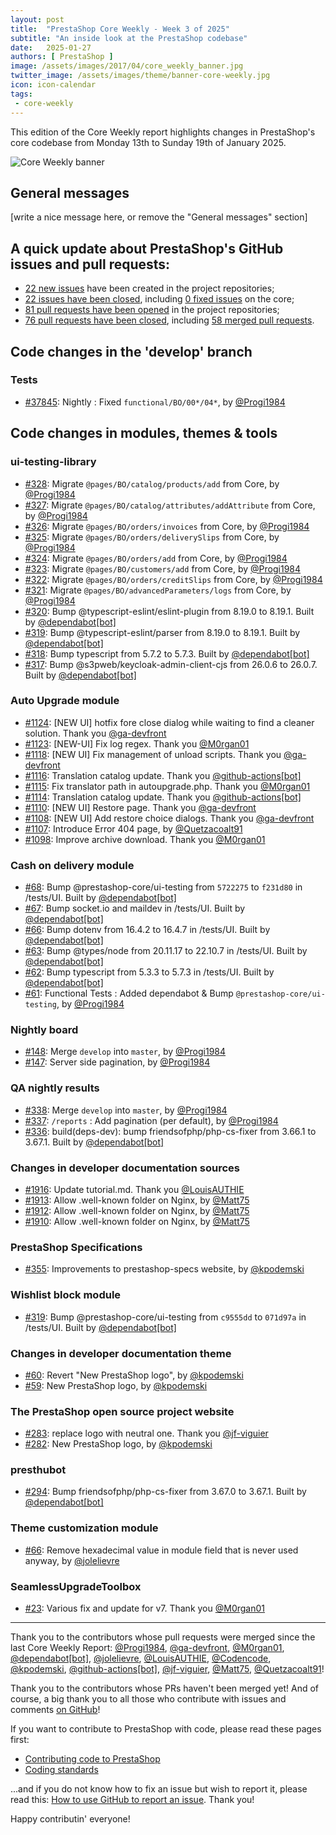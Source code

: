 ```yaml
---
layout: post
title:  "PrestaShop Core Weekly - Week 3 of 2025"
subtitle: "An inside look at the PrestaShop codebase"
date:   2025-01-27
authors: [ PrestaShop ]
image: /assets/images/2017/04/core_weekly_banner.jpg
twitter_image: /assets/images/theme/banner-core-weekly.jpg
icon: icon-calendar
tags:
 - core-weekly
---
```


This edition of the Core Weekly report highlights changes in PrestaShop's core codebase from Monday 13th to Sunday 19th of January 2025.

![Core Weekly banner](/assets/images/2018/12/banner-core-weekly.jpg)

## General messages

[write a nice message here, or remove the "General messages" section]


## A quick update about PrestaShop's GitHub issues and pull requests:

- [22 new issues](https://github.com/search?q=org%3APrestaShop+is%3Apublic++-repo%3Aprestashop%2Fprestashop.github.io++is%3Aissue+created%3A2025-01-13..2025-01-19) have been created in the project repositories;
- [22 issues have been closed](https://github.com/search?q=org%3APrestaShop+is%3Apublic++-repo%3Aprestashop%2Fprestashop.github.io++is%3Aissue+closed%3A2025-01-13..2025-01-19), including [0 fixed issues](https://github.com/search?q=org%3APrestaShop+is%3Apublic++-repo%3Aprestashop%2Fprestashop.github.io++is%3Aissue+label%3Afixed+closed%3A2025-01-13..2025-01-19) on the core;
- [81 pull requests have been opened](https://github.com/search?q=org%3APrestaShop+is%3Apublic++-repo%3Aprestashop%2Fprestashop.github.io++is%3Apr+created%3A2025-01-13..2025-01-19) in the project repositories;
- [76 pull requests have been closed](https://github.com/search?q=org%3APrestaShop+is%3Apublic++-repo%3Aprestashop%2Fprestashop.github.io++is%3Apr+closed%3A2025-01-13..2025-01-19), including [58 merged pull requests](https://github.com/search?q=org%3APrestaShop+is%3Apublic++-repo%3Aprestashop%2Fprestashop.github.io++is%3Apr+merged%3A2025-01-13..2025-01-19).
        


## Code changes in the 'develop' branch


### Tests
* [#37845](https://github.com/PrestaShop/PrestaShop/pull/37845): Nightly : Fixed `functional/BO/00*/04*`, by [@Progi1984](https://github.com/Progi1984)


## Code changes in modules, themes & tools


### ui-testing-library
* [#328](https://github.com/PrestaShop/ui-testing-library/pull/328): Migrate `@pages/BO/catalog/products/add` from Core, by [@Progi1984](https://github.com/Progi1984)
* [#327](https://github.com/PrestaShop/ui-testing-library/pull/327): Migrate `@pages/BO/catalog/attributes/addAttribute` from Core, by [@Progi1984](https://github.com/Progi1984)
* [#326](https://github.com/PrestaShop/ui-testing-library/pull/326): Migrate `@pages/BO/orders/invoices` from Core, by [@Progi1984](https://github.com/Progi1984)
* [#325](https://github.com/PrestaShop/ui-testing-library/pull/325): Migrate `@pages/BO/orders/deliverySlips` from Core, by [@Progi1984](https://github.com/Progi1984)
* [#324](https://github.com/PrestaShop/ui-testing-library/pull/324): Migrate `@pages/BO/orders/add` from Core, by [@Progi1984](https://github.com/Progi1984)
* [#323](https://github.com/PrestaShop/ui-testing-library/pull/323): Migrate `@pages/BO/customers/add` from Core, by [@Progi1984](https://github.com/Progi1984)
* [#322](https://github.com/PrestaShop/ui-testing-library/pull/322): Migrate `@pages/BO/orders/creditSlips` from Core, by [@Progi1984](https://github.com/Progi1984)
* [#321](https://github.com/PrestaShop/ui-testing-library/pull/321): Migrate `@pages/BO/advancedParameters/logs` from Core, by [@Progi1984](https://github.com/Progi1984)
* [#320](https://github.com/PrestaShop/ui-testing-library/pull/320): Bump @typescript-eslint/eslint-plugin from 8.19.0 to 8.19.1. Built by [@dependabot[bot]](https://github.com/apps/dependabot)
* [#319](https://github.com/PrestaShop/ui-testing-library/pull/319): Bump @typescript-eslint/parser from 8.19.0 to 8.19.1. Built by [@dependabot[bot]](https://github.com/apps/dependabot)
* [#318](https://github.com/PrestaShop/ui-testing-library/pull/318): Bump typescript from 5.7.2 to 5.7.3. Built by [@dependabot[bot]](https://github.com/apps/dependabot)
* [#317](https://github.com/PrestaShop/ui-testing-library/pull/317): Bump @s3pweb/keycloak-admin-client-cjs from 26.0.6 to 26.0.7. Built by [@dependabot[bot]](https://github.com/apps/dependabot)


### Auto Upgrade module
* [#1124](https://github.com/PrestaShop/autoupgrade/pull/1124): [NEW UI] hotfix fore close dialog while waiting to find a cleaner solution. Thank you [@ga-devfront](https://github.com/ga-devfront)
* [#1123](https://github.com/PrestaShop/autoupgrade/pull/1123): [NEW-UI] Fix log regex. Thank you [@M0rgan01](https://github.com/M0rgan01)
* [#1118](https://github.com/PrestaShop/autoupgrade/pull/1118): [NEW UI] Fix management of unload scripts. Thank you [@ga-devfront](https://github.com/ga-devfront)
* [#1116](https://github.com/PrestaShop/autoupgrade/pull/1116): Translation catalog update. Thank you [@github-actions[bot]](https://github.com/apps/github-actions)
* [#1115](https://github.com/PrestaShop/autoupgrade/pull/1115): Fix translator path in autoupgrade.php. Thank you [@M0rgan01](https://github.com/M0rgan01)
* [#1114](https://github.com/PrestaShop/autoupgrade/pull/1114): Translation catalog update. Thank you [@github-actions[bot]](https://github.com/apps/github-actions)
* [#1110](https://github.com/PrestaShop/autoupgrade/pull/1110): [NEW UI] Restore page. Thank you [@ga-devfront](https://github.com/ga-devfront)
* [#1108](https://github.com/PrestaShop/autoupgrade/pull/1108): [NEW UI] Add restore choice dialogs. Thank you [@ga-devfront](https://github.com/ga-devfront)
* [#1107](https://github.com/PrestaShop/autoupgrade/pull/1107): Introduce Error 404 page, by [@Quetzacoalt91](https://github.com/Quetzacoalt91)
* [#1098](https://github.com/PrestaShop/autoupgrade/pull/1098): Improve archive download. Thank you [@M0rgan01](https://github.com/M0rgan01)


### Cash on delivery module
* [#68](https://github.com/PrestaShop/ps_cashondelivery/pull/68): Bump @prestashop-core/ui-testing from `5722275` to `f231d80` in /tests/UI. Built by [@dependabot[bot]](https://github.com/apps/dependabot)
* [#67](https://github.com/PrestaShop/ps_cashondelivery/pull/67): Bump socket.io and maildev in /tests/UI. Built by [@dependabot[bot]](https://github.com/apps/dependabot)
* [#66](https://github.com/PrestaShop/ps_cashondelivery/pull/66): Bump dotenv from 16.4.2 to 16.4.7 in /tests/UI. Built by [@dependabot[bot]](https://github.com/apps/dependabot)
* [#63](https://github.com/PrestaShop/ps_cashondelivery/pull/63): Bump @types/node from 20.11.17 to 22.10.7 in /tests/UI. Built by [@dependabot[bot]](https://github.com/apps/dependabot)
* [#62](https://github.com/PrestaShop/ps_cashondelivery/pull/62): Bump typescript from 5.3.3 to 5.7.3 in /tests/UI. Built by [@dependabot[bot]](https://github.com/apps/dependabot)
* [#61](https://github.com/PrestaShop/ps_cashondelivery/pull/61): Functional Tests : Added dependabot & Bump `@prestashop-core/ui-testing`, by [@Progi1984](https://github.com/Progi1984)


### Nightly board
* [#148](https://github.com/PrestaShop/nightly-board/pull/148): Merge `develop` into `master`, by [@Progi1984](https://github.com/Progi1984)
* [#147](https://github.com/PrestaShop/nightly-board/pull/147): Server side pagination, by [@Progi1984](https://github.com/Progi1984)


### QA nightly results
* [#338](https://github.com/PrestaShop/QANightlyResults/pull/338): Merge `develop` into `master`, by [@Progi1984](https://github.com/Progi1984)
* [#337](https://github.com/PrestaShop/QANightlyResults/pull/337): `/reports` : Add pagination (per default), by [@Progi1984](https://github.com/Progi1984)
* [#336](https://github.com/PrestaShop/QANightlyResults/pull/336): build(deps-dev): bump friendsofphp/php-cs-fixer from 3.66.1 to 3.67.1. Built by [@dependabot[bot]](https://github.com/apps/dependabot)


### Changes in developer documentation sources
* [#1916](https://github.com/PrestaShop/docs/pull/1916): Update tutorial.md. Thank you [@LouisAUTHIE](https://github.com/LouisAUTHIE)
* [#1913](https://github.com/PrestaShop/docs/pull/1913): Allow .well-known folder on Nginx, by [@Matt75](https://github.com/Matt75)
* [#1912](https://github.com/PrestaShop/docs/pull/1912): Allow .well-known folder on Nginx, by [@Matt75](https://github.com/Matt75)
* [#1910](https://github.com/PrestaShop/docs/pull/1910): Allow .well-known folder on Nginx, by [@Matt75](https://github.com/Matt75)


### PrestaShop Specifications
* [#355](https://github.com/PrestaShop/prestashop-specs/pull/355): Improvements to prestashop-specs website, by [@kpodemski](https://github.com/kpodemski)


### Wishlist block module
* [#319](https://github.com/PrestaShop/blockwishlist/pull/319): Bump @prestashop-core/ui-testing from `c9555dd` to `071d97a` in /tests/UI. Built by [@dependabot[bot]](https://github.com/apps/dependabot)


### Changes in developer documentation theme
* [#60](https://github.com/PrestaShop/ps-docs-theme/pull/60): Revert "New PrestaShop logo", by [@kpodemski](https://github.com/kpodemski)
* [#59](https://github.com/PrestaShop/ps-docs-theme/pull/59): New PrestaShop logo, by [@kpodemski](https://github.com/kpodemski)


### The PrestaShop open source project website
* [#283](https://github.com/PrestaShop/open-source/pull/283): replace logo with neutral one. Thank you [@jf-viguier](https://github.com/jf-viguier)
* [#282](https://github.com/PrestaShop/open-source/pull/282): New PrestaShop logo, by [@kpodemski](https://github.com/kpodemski)


### presthubot
* [#294](https://github.com/PrestaShop/presthubot/pull/294): Bump friendsofphp/php-cs-fixer from 3.67.0 to 3.67.1. Built by [@dependabot[bot]](https://github.com/apps/dependabot)


### Theme customization module
* [#66](https://github.com/PrestaShop/ps_themecusto/pull/66): Remove hexadecimal value in module field that is never used anyway, by [@jolelievre](https://github.com/jolelievre)


### SeamlessUpgradeToolbox
* [#23](https://github.com/PrestaShop/SeamlessUpgradeToolbox/pull/23): Various fix and update for v7. Thank you [@M0rgan01](https://github.com/M0rgan01)


<hr />

Thank you to the contributors whose pull requests were merged since the last Core Weekly Report: [@Progi1984](https://github.com/Progi1984), [@ga-devfront](https://github.com/ga-devfront), [@M0rgan01](https://github.com/M0rgan01), [@dependabot[bot]](https://github.com/apps/dependabot), [@jolelievre](https://github.com/jolelievre), [@LouisAUTHIE](https://github.com/LouisAUTHIE), [@Codencode](https://github.com/Codencode), [@kpodemski](https://github.com/kpodemski), [@github-actions[bot]](https://github.com/apps/github-actions), [@jf-viguier](https://github.com/jf-viguier), [@Matt75](https://github.com/Matt75), [@Quetzacoalt91](https://github.com/Quetzacoalt91)!

Thank you to the contributors whose PRs haven't been merged yet! And of course, a big thank you to all those who contribute with issues and comments [on GitHub](https://github.com/PrestaShop/PrestaShop)!

If you want to contribute to PrestaShop with code, please read these pages first:

 * [Contributing code to PrestaShop](https://devdocs.prestashop.com/8/contribute/contribution-guidelines/)
 * [Coding standards](https://devdocs.prestashop.com/8/development/coding-standards/)

...and if you do not know how to fix an issue but wish to report it, please read this: [How to use GitHub to report an issue](https://devdocs.prestashop.com/8/contribute/contribute-reporting-issues/). Thank you!

Happy contributin' everyone!

